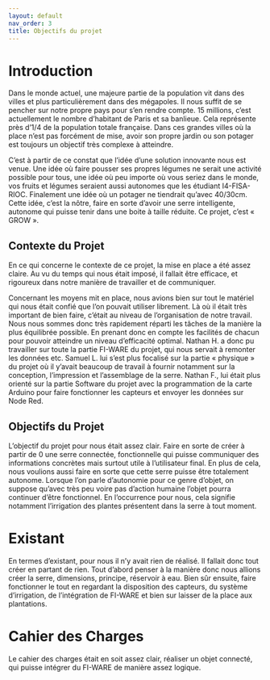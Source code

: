 ```yaml
---
layout: default
nav_order: 3
title: Objectifs du projet
---
```


# Introduction

Dans le monde actuel, une majeure partie de la population vit dans des villes et plus particulièrement dans des mégapoles. Il nous suffit de se pencher sur notre propre pays pour s’en rendre compte. 15 millions, c’est actuellement le nombre d’habitant de Paris et sa banlieue. Cela représente près d’1/4 de la population totale française. Dans ces grandes villes où la place n’est pas forcément de mise, avoir son propre jardin ou son potager est toujours un objectif très complexe à atteindre. 

C’est à partir de ce constat que l’idée d’une solution innovante nous est venue. Une idée où faire pousser ses propres légumes ne serait une activité possible pour tous, une idée où peu importe où vous seriez dans le monde, vos fruits et légumes seraient aussi autonomes que les étudiant I4-FISA-RIOC. Finalement une idée où un potager ne tiendrait qu’avec 40/30cm. Cette idée, c’est la nôtre, faire en sorte d’avoir une serre intelligente, autonome qui puisse tenir dans une boite à taille réduite. Ce projet, c’est « GROW ».

## Contexte du Projet

En ce qui concerne le contexte de ce projet, la mise en place a été assez claire. Au vu du temps qui nous était imposé, il fallait être efficace, et rigoureux dans notre manière de travailler et de communiquer. 

Concernant les moyens mit en place, nous avions bien sur tout le matériel qui nous était confié que l’on pouvait utiliser librement. Là où il était très important de bien faire, c’était au niveau de l’organisation de notre travail. Nous nous sommes donc très rapidement réparti les tâches de la manière la plus équilibrée possible. En prenant donc en compte les facilités de chacun pour pouvoir atteindre un niveau d’efficacité optimal. Nathan H. a donc pu travailler sur toute la partie FI-WARE du projet, qui nous servait à remonter les données etc. Samuel L. lui s’est plus focalisé sur la partie « physique » du projet où il y’avait beaucoup de travail à fournir notamment sur la conception, l’impression et l’assemblage de la serre. Nathan F., lui était plus orienté sur la partie Software du projet avec la programmation de la carte Arduino pour faire fonctionner les capteurs et envoyer les données sur Node Red.

## Objectifs du Projet

L’objectif du projet pour nous était assez clair. Faire en sorte de créer à partir de 0 une serre connectée, fonctionnelle qui puisse communiquer des informations concrètes mais surtout utile à l’utilisateur final. En plus de cela, nous voulions aussi faire en sorte que cette serre puisse être totalement autonome. Lorsque l’on parle d’autonomie pour ce genre d’objet, on suppose qu’avec très peu voire pas d’action humaine l’objet pourra continuer d’être fonctionnel. En l’occurrence pour nous, cela signifie notamment l’irrigation des plantes présentent dans la serre à tout moment. 

# Existant

En termes d’existant, pour nous il n’y avait rien de réalisé. Il fallait donc tout créer en partant de rien. Tout d’abord penser à la manière donc nous allions créer la serre, dimensions, principe, réservoir à eau. Bien sûr ensuite, faire fonctionner le tout en regardant la disposition des capteurs, du système d’irrigation, de l’intégration de FI-WARE et bien sur laisser de la place aux plantations.

# Cahier des Charges

Le cahier des charges était en soit assez clair, réaliser un objet connecté, qui puisse intégrer du FI-WARE de manière assez logique. 
